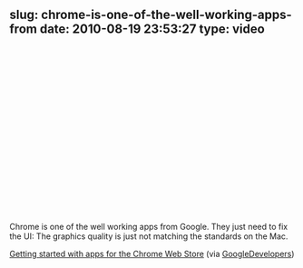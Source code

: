 slug: chrome-is-one-of-the-well-working-apps-from
date: 2010-08-19 23:53:27
type: video
---

<object width="480" height="295"><param name="movie" value="http://www.youtube.com/v/Fja-TCLWpUc?fs=1"></param><param name="allowFullScreen" value="true"></param><param name="allowscriptaccess" value="always"></param><embed src="http://www.youtube.com/v/Fja-TCLWpUc?fs=1" type="application/x-shockwave-flash" width="480" height="295" allowscriptaccess="always" allowfullscreen="true"></embed></object>

Chrome is one of the well working apps from Google. They just need to fix the UI: The graphics quality is just not matching the standards on the Mac.

 [Getting started with apps for the Chrome Web Store](http://www.youtube.com/watch?v=Fja-TCLWpUc&feature=player_embedded) (via [GoogleDevelopers](http://youtube.com/user/GoogleDevelopers))
